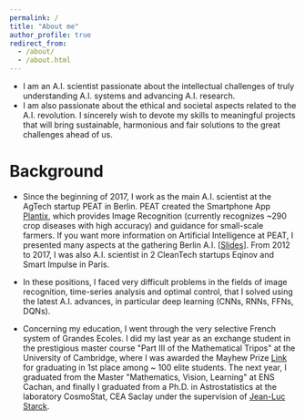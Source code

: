 ```yaml
---
permalink: /
title: "About me"
author_profile: true
redirect_from: 
  - /about/
  - /about.html
---
```


- I am an A.I. scientist passionate about the intellectual challenges of truly understanding A.I. systems and advancing A.I. research. 
- I am also passionate about the ethical and societal aspects related to the A.I. revolution. I sincerely wish to devote my skills to meaningful projects that will bring sustainable, harmonious and fair solutions to the great challenges ahead of us.

# Background

- Since the beginning of 2017, I work as the main A.I. scientist at the AgTech startup PEAT in Berlin. PEAT created the Smartphone App [Plantix](https://plantix.net/), which provides Image Recognition (currently recognizes ~290 crop diseases with high accuracy) and guidance for small-scale farmers. If you want more information on Artificial Intelligence at PEAT, I presented many aspects at the gathering Berlin A.I. [[Slides](/files/2018-05-23-BerlinAI.pdf)]. From 2012 to 2017, I was also A.I. scientist in 2 CleanTech startups Eqinov and Smart Impulse in Paris.

- In these positions, I faced very difficult problems in the fields of image recognition, time-series analysis and optimal control, that I solved using the latest A.I. advances, in particular deep learning (CNNs, RNNs, FFNs, DQNs).

- Concerning my education, I went through the very selective French system of Grandes Ecoles. I did my last year as an exchange student in the prestigious master course "Part III of the Mathematical Tripos" at the University of Cambridge, where I was awarded the Mayhew Prize [Link](https://en.wikipedia.org/wiki/Mayhew_Prize) for graduating in 1st place among ~ 100 elite students. The next year, I graduated from the Master "Mathematics, Vision, Learning" at ENS Cachan, and finally I graduated from a Ph.D. in Astrostatistics at the laboratory CosmoStat, CEA Saclay under the supervision of [Jean-Luc Starck](http://jstarck.cosmostat.org/).
